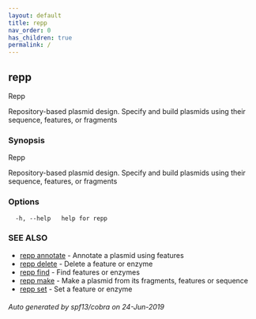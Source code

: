 ```yaml
---
layout: default
title: repp
nav_order: 0
has_children: true
permalink: /
---
```

## repp

Repp
	
Repository-based plasmid design. Specify and build plasmids using
their sequence, features, or fragments

### Synopsis

Repp
	
Repository-based plasmid design. Specify and build plasmids using
their sequence, features, or fragments

### Options

```
  -h, --help   help for repp
```

### SEE ALSO

* [repp annotate](repp_annotate)	 - Annotate a plasmid using features
* [repp delete](repp_delete)	 - Delete a feature or enzyme
* [repp find](repp_find)	 - Find features or enzymes
* [repp make](repp_make)	 - Make a plasmid from its fragments, features or sequence
* [repp set](repp_set)	 - Set a feature or enzyme

###### Auto generated by spf13/cobra on 24-Jun-2019
